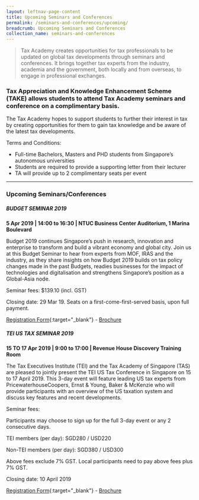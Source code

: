 ```yaml
---
layout: leftnav-page-content
title: Upcoming Seminars and Conferences
permalink: /seminars-and-conferences/upcoming/
breadcrumb: Upcoming Seminars and Conferences
collection_name: seminars-and-conferences
---
```



> Tax Academy creates opportunities for tax professionals to be updated on global tax developments through seminars and conferences. It brings together tax experts from the industry, academia and the government, both locally and from overseas, to engage in professional exchanges.

### **Tax Appreciation and Knowledge Enhancement Scheme (TAKE) allows students to attend Tax Academy seminars and conference on a complimentary basis**.

The Tax Academy hopes to support students to further their interest in tax by creating opportunities for them to gain tax knowledge and be aware of the latest tax developments.

Terms and Conditions:

* Full-time Bachelors, Masters and PHD students from Singapore’s autonomous universities
* Students are required to provide a supporting letter from their lecturer
* TA will provide up to 2 complimentary seats per event

---

### **Upcoming Seminars/Conferences**
##### **BUDGET SEMINAR 2019**
**5 Apr 2019 | 14:00 to 16:30 | NTUC Business Center Auditorium, 1 Marina Boulevard**

Budget 2019 continues Singapore’s push in research, innovation and enterprise to transform and build a vibrant economy and global city. Join us at this Budget Seminar to hear from experts from MOF, IRAS and the industry, as they share insights on how Budget 2019 builds on tax policy changes made in the past Budgets, readies businesses for the impact of technologies and digitalisation and strengthens Singapore’s position as a Global-Asia node.

Seminar fees: $139.10 (incl. GST)

Closing date: 29 Mar 19. Seats on a first-come-first-served basis, upon full payment.

[Registration Form](https://docs.google.com/forms/d/e/1FAIpQLSdpoeCKiTnRLpRKESVLwqx_V1hE-NoRg_5wMtn9xPsHOSLgrg/viewform){:target="_blank"} - [Brochure](/seminars-brochures/BudgetSeminar_Agenda.pdf)

##### **TEI US TAX SEMINAR 2019**
**15 TO 17 Apr 2019 | 9:00 to 17:00 | Revenue House Discovery Training Room**

The Tax Executives Institute (TEI) and the Tax Academy of Singapore (TAS) are pleased to jointly present the TEI US Tax Conference in Singapore on 15 to 17 April 2019.  This 3-day event will feature leading US tax experts from PricewaterhouseCoopers, Ernst & Young, Baker & McKenzie who will provide participants with an overview of the US taxation system and discuss key features and recent developments.

Seminar fees:

Participants may choose to sign up for the full 3-day event or any 2 consecutive days.

TEI members (per day): SGD280 / USD220

Non-TEI members (per day): SGD380 / USD300

Above fees exclude 7% GST.  Local participants need to pay above fees plus 7% GST.

Closing date: 10 April 2019

[Registration Form](https://docs.google.com/forms/d/1dF0atfMNehuiPShKu4AOY4HwKvn4KiAU4zRcCENkTRo/edit){:target="_blank"} - [Brochure](/seminars-brochures/TEI_US_TaxSeminar_2019.pdf)

